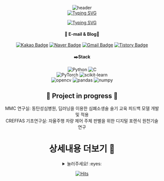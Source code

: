 <div align="center"> 
   
![header](https://capsule-render.vercel.app/api?type=waving&color=gradient&customColorList=1,14,15,18,19,20,25,27,28&height=230&section=header&text=SEONGJI-KO&animation=scaleIn&fontSize=90&fontAlignY=38&desc=Thank%20you%20for%20visiting%20my%20GitHub.&descAlignY=57&descAlign=62) </br>
[![Typing SVG](https://readme-typing-svg.demolab.com?font=Oswald&weight=500&size=40&duration=3000&pause=1000&color=FFFFFF&background=102B6A&center=true&vCenter=true&repeat=false&width=435&lines=-+About+Me+-)](https://git.io/typing-svg)

[![Typing SVG](https://readme-typing-svg.demolab.com?font=Oswald&weight=500&duration=3000&pause=1000&color=102b6a&background=FF5F0000&center=true&vCenter=true&width=435&lines=Majoring+about+AI+vision;Multiple+AI+Competitions+Participation+History;Multiple+AI+Paper+Submission+Experience;Multiple+AI-related+awards+experiences)](https://git.io/typing-svg)

#### :link: E-mail & Blog:link:
[![Kakao Badge](https://img.shields.io/badge/Kakao-FFCD00?style=flat-square&logo=Kakaotalk&logoColor=white&link=mailto:soc06202@kakao.com)](mailto:soc06202@kakao.com)
[![Naver Badge](https://img.shields.io/badge/Naver-03C75A?style=flat-square&logo=Naver&logoColor=white&link=mailto:soc06202@naver.com)](mailto:soc06202@naver.com)
[![Gmail Badge](https://img.shields.io/badge/Gmail-d14836?style=flat-square&logo=Gmail&logoColor=white&link=mailto:soc06202@gmail.com)](mailto:soc06202@gmail.com)
[![Tistory Badge](https://img.shields.io/badge/Tistory-000000?style=flat-square&logo=Tistory&logoColor=white&link=mailto:soc06202@gmail.com)](mailto:soc06202@gmail.com)

#### ✒️Stack
![Python](https://img.shields.io/badge/python-3776AB?style=flat&logo=python&logoColor=white)
![C](https://img.shields.io/badge/C-A8B9CC?style=flat&logo=C&logoColor=white) <br>
![PyTorch](https://img.shields.io/badge/PyTorch-EE4C2C?style=flat&logo=PyTorch&logoColor=white)
![scikit-learn](https://img.shields.io/badge/scikit_learn-F7931E?style=flat&logo=scikit-learn&logoColor=white) <br>
![opencv](https://img.shields.io/badge/opencv-5C3EE8?style=flat&logo=opencv&logoColor=white)
![pandas](https://img.shields.io/badge/pandas-150458?style=flat&logo=pandas&logoColor=white)
![numpy](https://img.shields.io/badge/numpy-013243?style=flat&logo=numpy&logoColor=white)

## 📓 Project in progress 📓
MMC 연구실: 동탄성심병원, 딥러닝을 이용한 심폐소생술 술기 교육 피드백 모델 개발 및 적용 </br>
CREFFAS 기초연구실: 자율주행 차량 제어 주체 판별을 위한 디지털 포렌식 원천기술 연구 </br>

# 상세내용 더보기 :door:
<details>
<summary> 눌러주세요! :eyes:</summary>
<div markdown="1">
하이퍼링크는 관련내용을 더욱 자세히 볼 수 있는 링크입니다.
   
## :trophy: 교외 대회 수상내역  :trophy:
<details>
<summary> 교외 대회 수상내역 보기 </summary>
<div markdown="1">

| Award 	| Date                         	          | Task                  	| 
|-------------	|---------------------------------   |-----------------------	|
| 🏆 과학기술정보통신부 장관상(대상)      	| 6학기    | [제 9회 대한민국 SW융합 해커톤 대회](https://github.com/seongjiko/DeepSeat_project)    |
| 👍 장려상   |   6학기   |   [ACK 2022 학부생 논문 경진 대회](https://kiss.kstudy.com/Detail/Ar?key=3988536)
| 👍 우수논문상   |    6학기    |    2022 정보보호학회 동계학술대회(CISC-W’22)  |
| 👍 SW중심대학협의회장상(장려상)   |   6학기   |   [SW중심대학 공동 AI 경진대회 <본선>](https://github.com/seongjiko/customocr)   |

</div>
</details>

## :trophy: 한림대학교 교내 수상내역 :trophy:
<details>
<summary> 한림대학교 교내 수상내역 보기 </summary>
<div markdown="1">  
   
   
| Award 	| Date                         	          | Task                  	| 
|-------------	|---------------------------------   |-----------------------	|
| 🥇인기상 1위      	| 2학기    | 교내 코딩 학술 동아리 씨애랑 2018년도 SW전시회 출품    |
| 🥈은상 2위      	| 4학기    | [교내 SW사업단 주최 제 1회 SW 교육영상 공모전](https://www.youtube.com/playlist?list=PL840mWpdPGmDbekDZ_EOdY55ps3qi1FTg)    |
| 🥇대상 1위      	| 4학기    | [교내 소프트웨어 융합대학 학술 콘테스트(서공제) 개인 부문](https://github.com/seongjiko/Dodge-Ver1.1)   |
| 🥉동상 3위     	| 4학기    | 교내 소프트웨어 융합대학 학술 콘테스트(서공제) 팀 부문   |
| 🥉인기상 2위     	| 4학기    | [교내 코딩 학술 동아리 씨애랑 2019년도 SW전시회 출품](https://github.com/seongjiko/SpaceDodge)     |
| 🥉금상 1위     	   | 5학기    | [교내 SW사업단 주최 SW week, SW 영상 제작 공모전 대회](https://drive.google.com/file/d/1H8nFhMbOrxW9hFLLlo55LjiX5zPZM1jK/view?usp=sharing)     |
| 🥇금상 1위         | 5학기    | 교내 SW사업단 주최 SW week, 오픈소스 소프트웨어 활용 경진대회 |
| 🥈금상 2위         | 5학기    | 교내 SW사업단 주최 SW week, SW 창업 아이디어 경진대회  |
| 🥈은상 2위         | 5학기    | 교내 SW사업단 주최 SW week, SW기초대회 (파이썬 퀴즈 온 더 한림)  |
| 🥇최우수상 1위         | 5학기    | 교내 LINK+ 사업단 주최 커리어 포트폴리오 경진대회  |
| 🥇최우수상 1위         | 5학기    | 교내 LINK+ 사업단 주최 커리어 포트폴리오 경진대회  |
| 🥈금상 2위         | 6학기   | [2022년 1학기, 교내 SW사업단 주최 SW 캡스톤디자인 (DeepSeat)](https://github.com/seongjiko/DeepSeat_project) |
| 🥉동상 3위         | 7학기   | 2022년 교내 SW사업단 주최 Gitgub 포트폴리오 경진대회 |

</div>
</details>

## 🤖 AI 경진대회 참가이력 🤖
<details>
<summary> AI 경진대회 참가 이력 보기 </summary>
<div markdown="1">

| Competition 	| Subject                         	                | Task                  	| Rank / participants           | Percentile 	| Date  	|
|-------------	|---------------------------------	                |-----------------------	|---------------	            |------------	|-------	|
| Dacon       	| 2023 SW중심대학 공동 AI 경진대회	                | Vision (Segmentation)   	| ? / 975명 	                | -             | 진행중 	|
| Dacon       	| 도배 하자 유형 분류 AI 경진대회 	                | Vision (Classifier)   	| 41등 / 1,025팀 	            | 상위 4%    	| 23/05 	|
| Dacon       	| 포디블록 구조 추출 AI 경진대회  	                | Vision (Segmentation) 	| 85등 / 461팀     	            | 상위 19%     	| 23/01     |
| Dacon        	| [2022 SW중심대학 공동 AI 경진대회](https://github.com/seongjiko/customocr) (수상)        	| Vision (OCR)             	| 5등 / 77팀             	    | 상위 7%      	| 22/10     |
| Dacon        	| 자율주행 센서의 안테나 성능 예측 AI경진대회        | Tabular             	    | 226등 / 975팀             	| 상위 23%      | 22/08     |
| Dacon(basic)  | [항공사 고객 만족도 예측 경진대회](https://sjkoding.tistory.com/14)        	        | Tabular             	    | 2등 / 615명             	    | 상위 1%      	| 22/02     |
| Dacon(basic)  | 영화 리뷰 감정분석 경진대회        	            | NLP             	        | 39등 / 605명             	    | 상위 6%      	| -      	|
| Dacon(basic)  | [펭귄 몸무게 예측 경진대회](https://sjkoding.tistory.com/7)        	                | Tabular             	    | 26등 / 725명             	    | 상위 3%      	| 22/01     |
 
</div>
</details>

## :bulb: 교내 교육 관련 활동내역 :bulb:

<details>
<summary> 교내 교육 관련 활동내역 보기 </summary>
<div markdown="1">
   
| Role 	| Date                         	          | Task                  	|     Subject   |
|-------------	|---------------------------------   |-----------------------	|-------------  |
| 보조강사      	| 18-동계    | 교내 신입생 SW캠프 보조강사 활동    |   JAVA
| 보조강사      	| 19-1    | 교내 SW사업단 주최 교원 SW교육 보조강사활동    |   Python   |
| 멘토      	| 19-1    | 교내 코딩 학술 동아리 씨애랑 멘토활동    |   Java   |
| 멘토      	| 19-1    | 교내 코딩 학술 동아리 노네임 멘토활동    |   C   |
| 멘토      	| 19-1    | 교내 SW사업단 주최 SW멘토링 멘토활동    |   Python   |
| 멘토      	| 19-하계    | SW 기초역량 강화 프로그램 멘토활동    |   C   |
| 멘토      	| 21-2    | 교내 코딩 학술 동아리 씨애랑 멘토활동    |   Algorithm (Python)   |
| 멘토      	| 21-2    | 교내 코딩 학술 동아리 씨애랑 멘토활동    |   Python   |
| 멘토      	| 21-2    | 교내 상생러닝 디딤돌 멘토링 멘토활동    |   학업 멘토   |
| 멘토      	| 21-2    | 교내 교과목 멘토링 멘토활동    |   C++, R   |
| 멘토      	| 22-동계    | 교내 SW사업단 동계 전공 멘토링 멘토활동    |   Python   |
| 멘토      	| 22-하계    | 교내 SW사업단 동계 전공 멘토링 멘토활동    |   Python   |
</div>
</details>

##  :mortar_board: 교내 활동내역 :mortar_board:

<details>
<summary> 교내 활동내역 보기 </summary>
<div markdown="1">
   
| Activity 	| Date                         	          | Detail                  	|   Role   |
|-------------	|---------------------------------   |-----------------------	|-------------  |
|   동아리 👨‍🎓   |   2018 ~   |   교내 소프트웨어융합대학 학술 동아리 씨애랑 회원 등록   |  회원  |
|   동아리 ⚽   |   2018 ~   |   교내 SW축구동아리 일레븐 회원 등록   |  회원  |
|   동아리 👨‍🎓   |   2019-1학기  |   교내 SW사업단, 학술 봉사 동아리 HSV 활동   |  회원  |
|   동아리 👨‍🎓   |   2019-1  |   교내 소프트웨어융합대학 학술 동아리 씨애랑   |  기획국장  |
|   동아리 👨‍🎓   |   2019-2  |   교내 소프트웨어융합대학 학술 동아리 씨애랑   |  라온팀장  |
|   동아리 👨‍🎓   |   2021-2  |   교내 소프트웨어융합대학 학술 동아리 씨애랑   |  기획국장  |
|   동아리 👨‍🎓   |   2022    |   교내 소프트웨어융합대학 학술 동아리 씨애랑   |  회장  |
|   연구실 💻  |   2022   |   2021년도 교내 MMC(Multimedia Computing Laboratory) 학부 연구생 등록   |   학부연구생   |
|   연구실 💻  |   2023-1   |   교내 스마트컴퓨팅 연구소 보조연구원 등록   |   보조연구원   |
|   학생회 🏫  |   2019   |   제 1대 빅데이터 학생회 '한결'   |   홍보부장   |
|   학생회 🏫  |   2021   |   제 3대 빅데이터 학생회 'PLUS'   |   복지부장   |
|   학생회 🏫  |   2022   |   제 4대 소프트웨어융합대학 학생회 'A:BLE'   |   홍보국장   |
</div>
</details>


## 🏫 핵심 특강 🏫

<details>
<summary> 교내 활동내역 보기 </summary>
<div markdown="1">

| Institution  	| Date                         	          | Detail                  	|   Subject   |
|-------------	|---------------------------------   |-----------------------	|-------------  |
|   멀티캠퍼스   |   2021.12.27 ~ 2022.01.05 (56H)   |   파이썬 DT 교육 심화, 전공반   |     AI/Data   |
|   멀티캠퍼스   |   2022.02.14 ~ 2022.02.19 (40H)   |   파이썬DT 데이터역량 집중교육 프로그램   |     AI/Data   |
|   KT   |   2023.08.08 ~ 2024.01 (예정)   |   KT AIVLE AI개발자 코스   |   AI   |

</div>
</details>

</div>
</details>

[![Hits](https://hits.seeyoufarm.com/api/count/incr/badge.svg?url=https%3A%2F%2Fgithub.com%2Fseongjiko&count_bg=%23B9D7ED&title_bg=%235C6BC0&icon=github.svg&icon_color=%23FFFFFF&title=Visitors&edge_flat=false)](https://hits.seeyoufarm.com)
